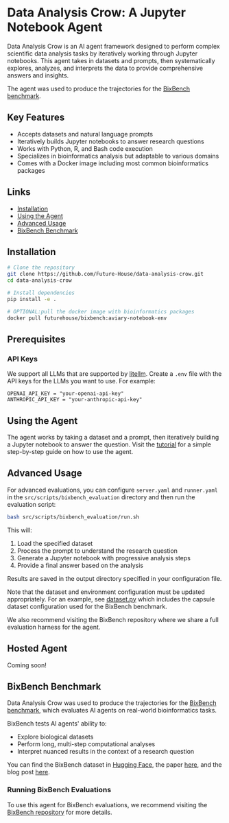 # Data Analysis Crow: A Jupyter Notebook Agent

Data Analysis Crow is an AI agent framework designed to perform complex scientific data analysis tasks by iteratively working through Jupyter notebooks. This agent takes in datasets and prompts, then systematically explores, analyzes, and interprets the data to provide comprehensive answers and insights.

The agent was used to produce the trajectories for the [BixBench benchmark](https://github.com/Future-House/bixbench).

## Key Features

- Accepts datasets and natural language prompts
- Iteratively builds Jupyter notebooks to answer research questions
- Works with Python, R, and Bash code execution
- Specializes in bioinformatics analysis but adaptable to various domains
- Comes with a Docker image including most common bioinformatics packages

## Links

- [Installation](#installation)
- [Using the Agent](#using-the-agent)
- [Advanced Usage](#advanced-usage)
- [BixBench Benchmark](#bixbench-benchmark)

## Installation

```bash
# Clone the repository
git clone https://github.com/Future-House/data-analysis-crow.git
cd data-analysis-crow

# Install dependencies
pip install -e .

# OPTIONAL:pull the docker image with bioinformatics packages
docker pull futurehouse/bixbench:aviary-notebook-env
```

## Prerequisites

### API Keys

We support all LLMs that are supported by [litellm](https://github.com/BerriAI/litellm). Create a `.env` file with the API keys for the LLMs you want to use. For example:

```
OPENAI_API_KEY = "your-openai-api-key"
ANTHROPIC_API_KEY = "your-anthropic-api-key"
```

## Using the Agent

The agent works by taking a dataset and a prompt, then iteratively building a Jupyter notebook to answer the question. Visit the [tutorial](https://github.com/Future-House/data-analysis-crow/blob/main/tutorial/example.ipynb) for a simple step-by-step guide on how to use the agent.

## Advanced Usage
For advanced evaluations, you can configure `server.yaml` and `runner.yaml` in the `src/scripts/bixbench_evaluation` directory and then run the evaluation script:
```bash
bash src/scripts/bixbench_evaluation/run.sh
```

This will:
1. Load the specified dataset
2. Process the prompt to understand the research question
3. Generate a Jupyter notebook with progressive analysis steps
4. Provide a final answer based on the analysis

Results are saved in the output directory specified in your configuration file.

Note that the dataset and environment configuration must be updated appropriately. For an example, see [dataset.py](https://github.com/Future-House/data-analysis-crow/blob/main/src/fhda/dataset.py) which includes the capsule dataset configuration used for the BixBench benchmark.

We also recommend visiting the BixBench repository where we share a full evaluation harness for the agent.

## Hosted Agent
Coming soon!

## BixBench Benchmark

Data Analysis Crow was used to produce the trajectories for the [BixBench benchmark](https://github.com/Future-House/bixbench), which evaluates AI agents on real-world bioinformatics tasks.

BixBench tests AI agents' ability to:

- Explore biological datasets
- Perform long, multi-step computational analyses
- Interpret nuanced results in the context of a research question

You can find the BixBench dataset in [Hugging Face](https://huggingface.co/datasets/futurehouse/BixBench), the paper [here](https://arxiv.org/abs/2503.00096), and the blog post [here](https://www.futurehouse.org/research-announcements/bixbench).

### Running BixBench Evaluations

To use this agent for BixBench evaluations, we recommend visiting the [BixBench repository](https://github.com/Future-House/bixbench) for more details.